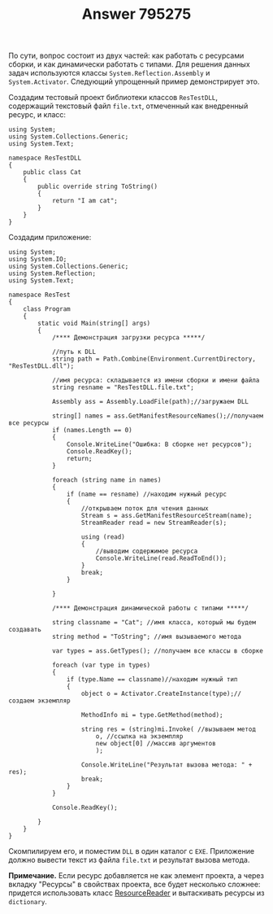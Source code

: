 ﻿---
title: "Answer 795275"
se.owner.user_id: 240512
se.owner.display_name: "MSDN.WhiteKnight"
se.owner.link: "https://ru.stackoverflow.com/users/240512/msdn-whiteknight"
se.answer_id: 795275
se.question_id: 794122
se.post_type: answer
se.score: 1
se.is_accepted: True
---
<p>По сути, вопрос состоит из двух частей: как работать с ресурсами сборки, и как динамически работать с типами. Для решения данных задач используются классы <code>System.Reflection.Assembly</code> и <code>System.Activator</code>. Следующий упрощенный пример демонстрирует это.</p>

<p>Создадим тестовый проект библиотеки классов <code>ResTestDLL</code>, содержащий текстовый файл <code>file.txt</code>, отмеченный как внедренный ресурс, и класс:</p>

<pre><code>using System;
using System.Collections.Generic;
using System.Text;

namespace ResTestDLL
{
    public class Cat
    {
        public override string ToString()
        {
            return "I am cat";
        }
    }
}
</code></pre>

<p>Создадим приложение:</p>

<pre><code>using System;
using System.IO;
using System.Collections.Generic;
using System.Reflection;
using System.Text;

namespace ResTest
{
    class Program
    {
        static void Main(string[] args)
        {
            /**** Демонстрация загрузки ресурса *****/

            //путь к DLL
            string path = Path.Combine(Environment.CurrentDirectory, "ResTestDLL.dll");

            //имя ресурса: складывается из имени сборки и имени файла
            string resname = "ResTestDLL.file.txt";

            Assembly ass = Assembly.LoadFile(path);//загружаем DLL

            string[] names = ass.GetManifestResourceNames();//получаем все ресурсы
            if (names.Length == 0)
            {
                Console.WriteLine("Ошибка: В сборке нет ресурсов");
                Console.ReadKey();
                return;
            }

            foreach (string name in names)
            {
                if (name == resname) //находим нужный ресурс
                {
                    //открываем поток для чтения данных
                    Stream s = ass.GetManifestResourceStream(name);                    
                    StreamReader read = new StreamReader(s);

                    using (read)
                    {
                        //выводим содержимое ресурса
                        Console.WriteLine(read.ReadToEnd());
                    }
                    break;
                }

            }

            /**** Демонстрация динамической работы с типами *****/

            string classname = "Cat"; //имя класса, который мы будем создавать
            string method = "ToString"; //имя вызываемого метода

            var types = ass.GetTypes(); //получаем все классы в сборке           

            foreach (var type in types)
            {
                if (type.Name == classname)//находим нужный тип
                {
                    object o = Activator.CreateInstance(type);//создаем экземпляр

                    MethodInfo mi = type.GetMethod(method);

                    string res = (string)mi.Invoke( //вызываем метод
                        o, //ссылка на экземпляр
                        new object[0] //массив аргументов
                        );

                    Console.WriteLine("Результат вызова метода: " + res);
                    break;
                }
            }

            Console.ReadKey();            

        }
    }
}
</code></pre>

<p>Cкомпилируем его, и поместим <code>DLL</code> в один каталог с <code>EXE</code>. Приложение должно вывести текст из файла <code>file.txt</code> и результат вызова метода. </p>

<p><strong>Примечание.</strong> Если ресурс добавляется не как элемент проекта, а через вкладку "Ресурсы" в свойствах проекта, все будет несколько сложнее: придется использовать класс <a href="https://msdn.microsoft.com/ru-ru/library/system.resources.resourcereader(v=vs.110).aspx" rel="nofollow noreferrer">ResourceReader</a> и вытаскивать ресурсы из <code>dictionary</code>.</p>
